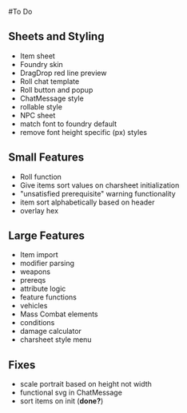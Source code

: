 
#To Do
## Sheets and Styling
- Item sheet
- Foundry skin
- DragDrop red line preview
- Roll chat template
- Roll button and popup
- ChatMessage style
- rollable style
- NPC sheet
- match font to foundry default
- remove font height specific (px) styles
## Small Features 
- Roll function
- Give items sort values on charsheet initialization
- "unsatisfied prerequisite" warning functionality
- item sort alphabetically based on header
- overlay hex
## Large Features
- Item import
- modifier parsing
- weapons
- prereqs
- attribute logic
- feature functions
- vehicles
- Mass Combat elements
- conditions
- damage calculator
- charsheet style menu
## Fixes
- scale portrait based on height not width
- functional svg in ChatMessage
- sort items on init (**done?**)
